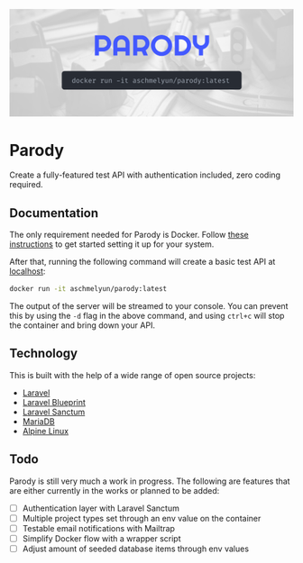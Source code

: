 ![A cover image for the Parody package containing the command docker run -it aschmelyun/parody:latest](/images/cover.png)

# Parody

Create a fully-featured test API with authentication included, zero coding required.

## Documentation

The only requirement needed for Parody is Docker. Follow [these instructions](https://docs.docker.com/get-started) to get started setting it up for your system.

After that, running the following command will create a basic test API at [localhost](http://localhost):

```bash
docker run -it aschmelyun/parody:latest
```

The output of the server will be streamed to your console. You can prevent this by using the `-d` flag in the above command, and using `ctrl+c` will stop the container and bring down your API.

## Technology

This is built with the help of a wide range of open source projects:

- [Laravel](https://laravel.com)
- [Laravel Blueprint](https://blueprint.laravelshift.com)
- [Laravel Sanctum](https://github.com/laravel/sanctum)
- [MariaDB](https://mariadb.org)
- [Alpine Linux](https://alpinelinux.org)

## Todo

Parody is still very much a work in progress. The following are features that are either currently in the works or planned to be added:

- [ ] Authentication layer with Laravel Sanctum
- [ ] Multiple project types set through an env value on the container
- [ ] Testable email notifications with Mailtrap
- [ ] Simplify Docker flow with a wrapper script
- [ ] Adjust amount of seeded database items through env values
